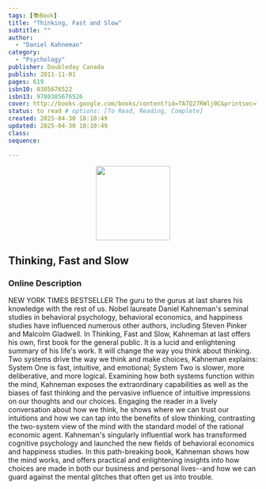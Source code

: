 ```yaml
---
tags: [📚Book]
title: "Thinking, Fast and Slow"
subtitle: ""
author:
  - "Daniel Kahneman"
category:
  - "Psychology"
publisher: Doubleday Canada
publish: 2011-11-01
pages: 619
isbn10: 0385676522
isbn13: 9780385676526
cover: http://books.google.com/books/content?id=TA7Q27RWlj0C&printsec=frontcover&img=1&zoom=1&edge=curl&source=gbs_api
status: to read # options: [To Read, Reading, Complete]
created: 2025-04-30 18:10:49
updated: 2025-04-30 18:10:49
class: 
sequence:

---
```

<p align="center">
  <img src="http://books.google.com/books/content?id=TA7Q27RWlj0C&printsec=frontcover&img=1&zoom=1&edge=curl&source=gbs_api" width="150">
</p>

## Thinking, Fast and Slow

### Online Description

NEW YORK TIMES BESTSELLER The guru to the gurus at last shares his knowledge with the rest of us. Nobel laureate Daniel Kahneman's seminal studies in behavioral psychology, behavioral economics, and happiness studies have influenced numerous other authors, including Steven Pinker and Malcolm Gladwell. In Thinking, Fast and Slow, Kahneman at last offers his own, first book for the general public. It is a lucid and enlightening summary of his life's work. It will change the way you think about thinking. Two systems drive the way we think and make choices, Kahneman explains: System One is fast, intuitive, and emotional; System Two is slower, more deliberative, and more logical. Examining how both systems function within the mind, Kahneman exposes the extraordinary capabilities as well as the biases of fast thinking and the pervasive influence of intuitive impressions on our thoughts and our choices. Engaging the reader in a lively conversation about how we think, he shows where we can trust our intuitions and how we can tap into the benefits of slow thinking, contrasting the two-system view of the mind with the standard model of the rational economic agent. Kahneman's singularly influential work has transformed cognitive psychology and launched the new fields of behavioral economics and happiness studies. In this path-breaking book, Kahneman shows how the mind works, and offers practical and enlightening insights into how choices are made in both our business and personal lives--and how we can guard against the mental glitches that often get us into trouble.